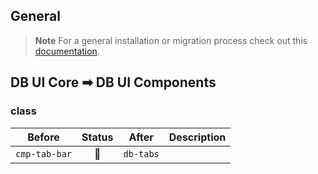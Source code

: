 ## General

> **Note**
> For a general installation or migration process check out this [documentation](https://www.npmjs.com/package/@db-ux/core-components).

## DB UI Core ➡ DB UI Components

### class

| Before        | Status | After     | Description |
| ------------- | :----: | --------- | ----------- |
| `cmp-tab-bar` |   🔁   | `db-tabs` |             |
